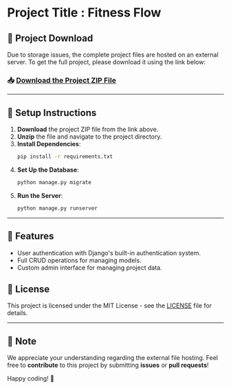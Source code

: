 # Project Title : Fitness Flow

## 🚀 Project Download

Due to storage issues, the complete project files are hosted on an external server. To get the full project, please download it using the link below:

### 📥 **[Download the Project ZIP File](https://drive.google.com/file/d/1pa1p8HkeoDN6easB9MNqq8bjAlw_4uxS/view?usp=drive_link)**

---

## 🔧 Setup Instructions

1. **Download** the project ZIP file from the link above.
2. **Unzip** the file and navigate to the project directory.
3. **Install Dependencies**:
    ```bash
    pip install -r requirements.txt
    ```
4. **Set Up the Database**:
    ```bash
    python manage.py migrate
    ```
5. **Run the Server**:
    ```bash
    python manage.py runserver
    ```

---

## 🤖 Features

- User authentication with Django's built-in authentication system.
- Full CRUD operations for managing models.
- Custom admin interface for managing project data.

## 📄 License

This project is licensed under the MIT License - see the [LICENSE](LICENSE) file for details.

---

## 📢 Note

We appreciate your understanding regarding the external file hosting. Feel free to **contribute** to this project by submitting **issues** or **pull requests**!

Happy coding! 🎉
